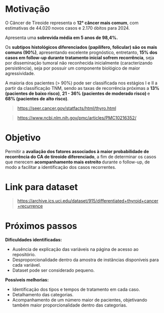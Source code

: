 # Motivação

O Câncer de Tireoide representa o <b> 12° câncer mais comum</b>, com estimativas de 44.020 novos casos e 2.170 óbitos para 2024.

Apresenta uma <b>sobrevida média em 5 anos de 98,4%.</b> 

Os <b>subtipos histológicos diferenciados (papilífero, folicular) são os mais comuns (90%)</b>, apresentando excelente prognóstico, entretanto, <b>15% dos casos em follow-up durante tratamento inicial sofrem recorrência</b>, seja por disseminação tumoral não reconhecida inicialmente (caracterizando persistência), seja por possuir um componente biológico de maior agressividade.

A maioria dos pacientes (> 90%) pode ser classificada nos estágios I e II a partir da classificação TNM, sendo as taxas de recorrência próximas a <b>13% (pacientes de baixo risco)</b>, <b>21 - 36% (pacientes de  moderado risco) </b> e <b>68% (pacientes de alto risco)</b>.

> https://seer.cancer.gov/statfacts/html/thyro.html

>https://www.ncbi.nlm.nih.gov/pmc/articles/PMC10216352/

# Objetivo

Permitir a <b>avaliação dos fatores associados à maior probabilidade de recorrência do CA de tireoide diferenciado</b>, a fim de determinar os casos que merecem <b>acompanhamento mais estreito </b> durante o follow-up, de modo a facilitar a identificação dos casos recorrentes.

# Link para dataset

> https://archive.ics.uci.edu/dataset/915/differentiated+thyroid+cancer+recurrence

# Próximos passos

<b>Dificuldades identificadas:</b>
- Ausência de explicação das variáveis na página de acesso ao repositório.
- Desproporcionalidade dentro da amostra de instâncias disponíveis para cada variável.
- Dataset pode ser considerado pequeno.

<b>Possíveis melhorias:</b>
- Identificação dos tipos e tempos de tratamento em cada caso.
- Detalhamento das categorias.
- Acompanhamento de um número maior de pacientes, objetivando também maior proporcionalidade dentro das categorias.
